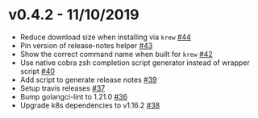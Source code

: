 v0.4.2 - 11/10/2019
==

* Reduce download size when installing via `krew` [#44](https://github.com/willbtlr/rakkess/pull/44)
* Pin version of release-notes helper [#43](https://github.com/willbtlr/rakkess/pull/43)
* Show the correct command name when built for `krew` [#42](https://github.com/willbtlr/rakkess/pull/42)
* Use native cobra zsh completion script generator instead of wrapper script [#40](https://github.com/willbtlr/rakkess/pull/40)
* Add script to generate release notes [#39](https://github.com/willbtlr/rakkess/pull/39)
* Setup travis releases [#37](https://github.com/willbtlr/rakkess/pull/37)
* Bump golangci-lint to 1.21.0 [#36](https://github.com/willbtlr/rakkess/pull/36)
* Upgrade k8s dependencies to v1.16.2 [#38](https://github.com/willbtlr/rakkess/pull/38)

